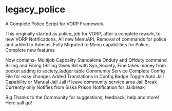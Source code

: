 # legacy_police
A Complete Police Script for VORP Framework

This originally started as police_job for VORP, after a complete rework, to new VORP Notifications, All new MenuAPI, 
Removal of commands for police and added to Admins, Fully Migrated to Menu capabilities for Police, Complete new features

Now contains-
Multijob Capbality
Standalone Onduty and Offduty command
Billing and Fining (Billing Gives Bill with Syn_Society, Fine takes money from pocket adding to society_ledger table
Community Service
Complete Config File for easy changes
Added Translations in Config
Badge Toggle
Auto Jail Capability or Manual Jail
Jail if leave community service area
Jail Break Currently only Notifies from Siska Prison
Notification for Jailbreak

Big Thanks to the Community for suggestions, feedback, help and more! Here yall go!

